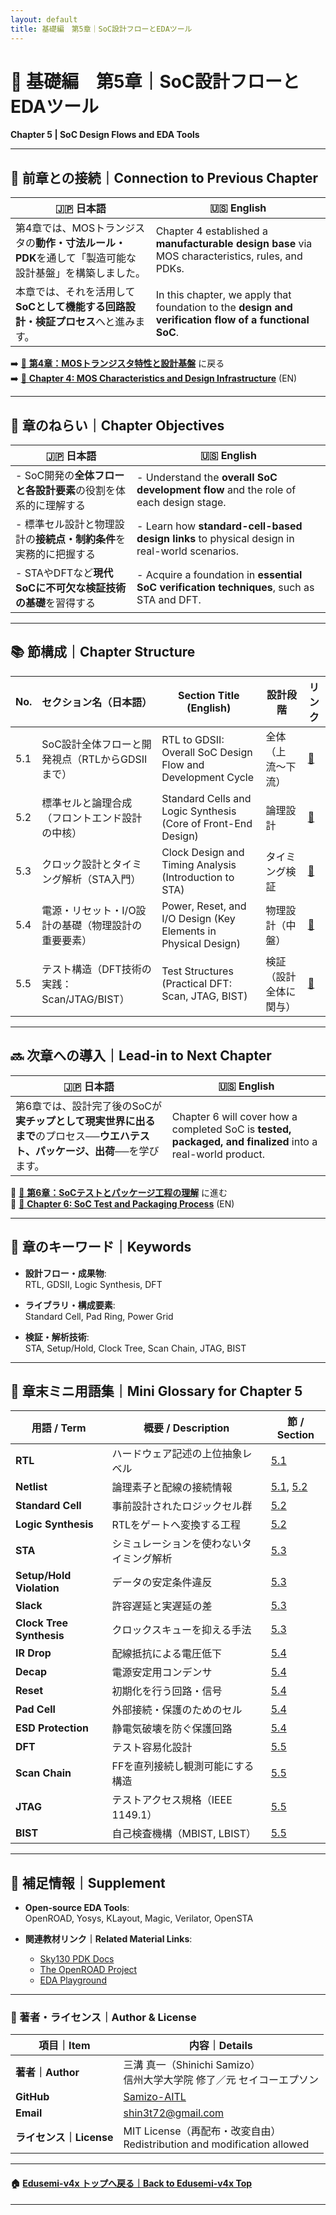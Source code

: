 ```yaml
---
layout: default
title: 基礎編　第5章｜SoC設計フローとEDAツール 
---
```


# 📘 基礎編　第5章｜SoC設計フローとEDAツール  
**Chapter 5 | SoC Design Flows and EDA Tools**

---

## 🔄 前章との接続｜Connection to Previous Chapter

| 🇯🇵 日本語                                                                                                     | 🇺🇸 English                                                                                                        |
|--------------------------------------------------------------------------------------------------------------|------------------------------------------------------------------------------------------------------------------|
| 第4章では、MOSトランジスタの**動作・寸法ルール・PDK**を通して「製造可能な設計基盤」を構築しました。                      | Chapter 4 established a **manufacturable design base** via MOS characteristics, rules, and PDKs.                |
| 本章では、それを活用して**SoCとして機能する回路設計・検証プロセス**へと進みます。                                 | In this chapter, we apply that foundation to the **design and verification flow of a functional SoC**.          |

➡️ [📘 **第4章：MOSトランジスタ特性と設計基盤**](../chapter4_mos_characteristics/README.md) に戻る  
➡️ [📘 **Chapter 4: MOS Characteristics and Design Infrastructure**](../chapter4_mos_characteristics/README.md) (EN)

---

## 🎯 章のねらい｜Chapter Objectives

| 🇯🇵 日本語                                                                                   | 🇺🇸 English                                                                                      |
|--------------------------------------------------------------------------------------------|-----------------------------------------------------------------------------------------------|
| - SoC開発の**全体フローと各設計要素**の役割を体系的に理解する                                     | - Understand the **overall SoC development flow** and the role of each design stage.         |
| - 標準セル設計と物理設計の**接続点・制約条件**を実務的に把握する                                    | - Learn how **standard-cell-based design links** to physical design in real-world scenarios. |
| - STAやDFTなど**現代SoCに不可欠な検証技術の基礎**を習得する                                       | - Acquire a foundation in **essential SoC verification techniques**, such as STA and DFT.    |

---

## 📚 節構成｜Chapter Structure

| No. | セクション名（日本語）                                                         | Section Title (English)                                              | 設計段階                  | リンク |
|-----|----------------------------------------------------------------------------------|-----------------------------------------------------------------------|---------------------------|--------|
| 5.1 | SoC設計全体フローと開発視点（RTLからGDSIIまで）                                  | RTL to GDSII: Overall SoC Design Flow and Development Cycle          | 全体（上流〜下流）        | [📎](5.1_soc_design_flow.md) |
| 5.2 | 標準セルと論理合成（フロントエンド設計の中核）                                    | Standard Cells and Logic Synthesis (Core of Front-End Design)        | 論理設計                  | [📎](5.2_standard_cell_based_design.md) |
| 5.3 | クロック設計とタイミング解析（STA入門）                                           | Clock Design and Timing Analysis (Introduction to STA)              | タイミング検証            | [📎](5.3_clock_and_sta.md) |
| 5.4 | 電源・リセット・I/O設計の基礎（物理設計の重要要素）                               | Power, Reset, and I/O Design (Key Elements in Physical Design)       | 物理設計（中盤）          | [📎](5.4_power_io_design.md) |
| 5.5 | テスト構造（DFT技術の実践：Scan/JTAG/BIST）                                       | Test Structures (Practical DFT: Scan, JTAG, BIST)                    | 検証（設計全体に関与）    | [📎](5.5_test_structures.md) |

---

## 🔜 次章への導入｜Lead-in to Next Chapter

| 🇯🇵 日本語                                                                                                         | 🇺🇸 English                                                                                              |
|------------------------------------------------------------------------------------------------------------------|----------------------------------------------------------------------------------------------------------|
| 第6章では、設計完了後のSoCが**実チップとして現実世界に出るまで**のプロセス──**ウエハテスト、パッケージ、出荷**──を学びます。 | Chapter 6 will cover how a completed SoC is **tested, packaged, and finalized** into a real-world product. |

📎 [📘 **第6章：SoCテストとパッケージ工程の理解**](../chapter6_test_and_package/README.md) に進む  
📎 [📘 **Chapter 6: SoC Test and Packaging Process**](../chapter6_test_and_package/README.md) (EN)

---

## 🧩 章のキーワード｜Keywords

- **設計フロー・成果物**:  
  RTL, GDSII, Logic Synthesis, DFT

- **ライブラリ・構成要素**:  
  Standard Cell, Pad Ring, Power Grid

- **検証・解析技術**:  
  STA, Setup/Hold, Clock Tree, Scan Chain, JTAG, BIST

---

## 📘 章末ミニ用語集｜Mini Glossary for Chapter 5

| 用語 / Term             | 概要 / Description | 節 / Section |
|--------------------------|--------------------|--------------|
| **RTL**                  | ハードウェア記述の上位抽象レベル | [5.1](5.1_soc_design_flow.md) |
| **Netlist**              | 論理素子と配線の接続情報         | [5.1](5.1_soc_design_flow.md), [5.2](5.2_standard_cell_based_design.md) |
| **Standard Cell**        | 事前設計されたロジックセル群     | [5.2](5.2_standard_cell_based_design.md) |
| **Logic Synthesis**      | RTLをゲートへ変換する工程         | [5.2](5.2_standard_cell_based_design.md) |
| **STA**                  | シミュレーションを使わないタイミング解析 | [5.3](5.3_clock_and_sta.md) |
| **Setup/Hold Violation** | データの安定条件違反             | [5.3](5.3_clock_and_sta.md) |
| **Slack**                | 許容遅延と実遅延の差              | [5.3](5.3_clock_and_sta.md) |
| **Clock Tree Synthesis** | クロックスキューを抑える手法     | [5.3](5.3_clock_and_sta.md) |
| **IR Drop**              | 配線抵抗による電圧低下            | [5.4](5.4_power_io_design.md) |
| **Decap**                | 電源安定用コンデンサ              | [5.4](5.4_power_io_design.md) |
| **Reset**                | 初期化を行う回路・信号            | [5.4](5.4_power_io_design.md) |
| **Pad Cell**             | 外部接続・保護のためのセル        | [5.4](5.4_power_io_design.md) |
| **ESD Protection**       | 静電気破壊を防ぐ保護回路          | [5.4](5.4_power_io_design.md) |
| **DFT**                  | テスト容易化設計                 | [5.5](5.5_test_structures.md) |
| **Scan Chain**           | FFを直列接続し観測可能にする構造  | [5.5](5.5_test_structures.md) |
| **JTAG**                 | テストアクセス規格（IEEE 1149.1） | [5.5](5.5_test_structures.md) |
| **BIST**                 | 自己検査機構（MBIST, LBIST）      | [5.5](5.5_test_structures.md) |

---

## 📌 補足情報｜Supplement

- **Open-source EDA Tools**:  
  OpenROAD, Yosys, KLayout, Magic, Verilator, OpenSTA

- **関連教材リンク｜Related Material Links**:  
  - [Sky130 PDK Docs](https://skywater-pdk.readthedocs.io)  
  - [The OpenROAD Project](https://theopenroadproject.org)  
  - [EDA Playground](https://www.edaplayground.com/)  

---

### 👤 著者・ライセンス｜Author & License

| 項目｜Item | 内容｜Details |
|------------|----------------------------|
| **著者｜Author** | 三溝 真一（Shinichi Samizo）<br>信州大学大学院 修了／元 セイコーエプソン |
| **GitHub** | [Samizo-AITL](https://github.com/Samizo-AITL) |
| **Email** | [shin3t72@gmail.com](mailto:shin3t72@gmail.com) |
| **ライセンス｜License** | MIT License（再配布・改変自由）<br>Redistribution and modification allowed |

---

#### 🏠 [Edusemi-v4x トップへ戻る｜Back to Edusemi-v4x Top](../README.md)

---
